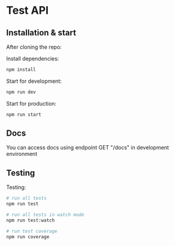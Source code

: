 # Test API

## Installation & start

After cloning the repo:

Install dependencies:
```bash
npm install
```

Start for development:
```bash
npm run dev
```

Start for production:
```bash
npm run start
```

## Docs

You can access docs using endpoint GET "/docs" in development environment

## Testing

Testing:

```bash
# run all tests
npm run test

# run all tests in watch mode
npm run test:watch

# run test coverage
npm run coverage
```


